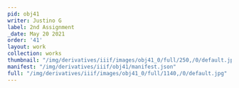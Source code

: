 ```yaml
---
pid: obj41
writer: Justino G
label: 2nd Assignment
_date: May 20 2021
order: '41'
layout: work
collection: works
thumbnail: "/img/derivatives/iiif/images/obj41_0/full/250,/0/default.jpg"
manifest: "/img/derivatives/iiif/obj41/manifest.json"
full: "/img/derivatives/iiif/images/obj41_0/full/1140,/0/default.jpg"
---
```

